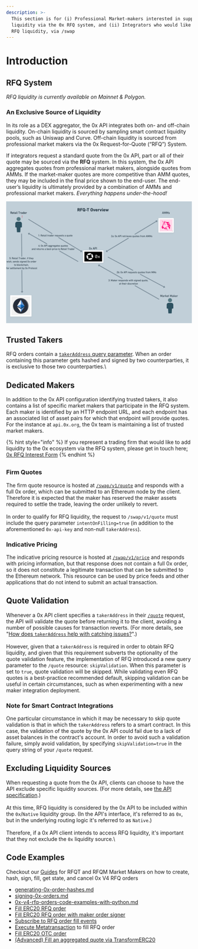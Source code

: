 ```yaml
---
description: >-
  This section is for (i) Professional Market-makers interested in supplying
  liquidity via the 0x RFQ system, and (ii) Integrators who would like to access
  RFQ liquidity, via /swap
---
```


# Introduction

## RFQ System

_RFQ liquidity is currently available on Mainnet & Polygon._

### An Exclusive Source of Liquidity

In its role as a DEX aggregator, the 0x API integrates both on- and off-chain liquidity. On-chain liquidity is sourced by sampling smart contract liquidity pools, such as Uniswap and Curve. Off-chain liquidity is sourced from professional market makers via the 0x Request-for-Quote (“RFQ”) System.

If integrators request a standard quote from the 0x API, part or all of their quote may be sourced via the **RFQ** system.  In this system, the 0x API aggregates quotes from professional market makers, alongside quotes from AMMs. If the market-maker quotes are more competitive than AMM quotes, they may be included in the final price shown to the end-user. The end-user’s liquidity is ultimately provided by a combination of AMMs and professional market makers. _Everything happens under-the-hood!_

![](<../../.gitbook/assets/Screen Shot 2022-01-14 at 10.22.40 AM (1).png>)

## Trusted Takers

RFQ orders contain a [`takerAddress` query parameter](../../developer-resources/faqs-and-troubleshooting.md#how-does-takeraddress-help-with-catching-issues). When an order containing this parameter gets hashed and signed by two counterparties, it is exclusive to those two counterparties.\


## Dedicated Makers

In addition to the 0x API configuration identifying trusted takers, it also contains a list of specific market makers that participate in the RFQ system. Each maker is identified by an HTTP endpoint URL, and each endpoint has an associated list of asset pairs for which that endpoint will provide quotes. For the instance at `api.0x.org`, the 0x team is maintaining a list of trusted market makers.

{% hint style="info" %}
If you represent a trading firm that would like to add liquidity to the 0x ecosystem via the RFQ system, please get in touch here[: 0x RFQ Interest Form](https://docs.google.com/forms/d/e/1FAIpQLSen019JsWFZHluSgqSaPE\_WFVc4YBtNS4EKB8ondJJ40Eh8jw/viewform?usp=sf\_link)
{% endhint %}

##

### **Firm Quotes**

The firm quote resource is hosted at [`/swap/v1/quote`](../../0x-swap-api/api-references/get-swap-v1-quote.md) and responds with a full 0x order, which can be submitted to an Ethereum node by the client. Therefore it is expected that the maker has reserved the maker assets required to settle the trade, leaving the order unlikely to revert.\
\
In order to qualify for RFQ liquidity, the request to `/swap/v1/quote` must include the query parameter `intentOnFilling=true` (in addition to the aforementioned `0x-api-key` and non-null `takerAddress`).

### **Indicative Pricing**

The indicative pricing resource is hosted at [`/swap/v1/price`](../../0x-swap-api/api-references/get-swap-v1-price.md) and responds with pricing information, but that response does not contain a full 0x order, so it does not constitute a legitimate transaction that can be submitted to the Ethereum network.  This resource can be used by price feeds and other applications that do not intend to submit an actual transaction.



## Quote Validation

Whenever a 0x API client specifies a `takerAddress` in their [`/quote`](../../0x-swap-api/api-references/get-swap-v1-quote.md) request, the API will validate the quote before returning it to the client, avoiding a number of possible causes for transaction reverts. (For more details, see "[How does `takerAddress` help with catching issues?](../../developer-resources/faqs-and-troubleshooting.md#how-does-takeraddress-help-with-catching-issues)".)\
\
However, given that a `takerAddress` is required in order to obtain RFQ liquidity, and given that this requirement subverts the optionality of the quote validation feature, the implementation of RFQ introduced a new query parameter to the `/quote` resource: `skipValidation`. When this parameter is set to `true`, quote validation will be skipped. While validating even RFQ quotes is a best-practice recommended default, skipping validation can be useful in certain circumstances, such as when experimenting with a new maker integration deployment.

### Note for Smart Contract Integrations

One particular circumstance in which it may be necessary to skip quote validation is that in which the `takerAddress` refers to a smart contract. In this case, the validation of the quote by the 0x API could fail due to a lack of asset balances in the contract's account. In order to avoid such a validation failure, simply avoid validation, by specifying `skipValidation=true` in the query string of your `/quote` request.

## Excluding Liquidity Sources

When requesting a quote from the 0x API, clients can choose to have the API exclude specific liquidity sources. (For more details, see [the API specification](../../0x-swap-api/api-references/get-swap-v1-quote.md#excluding-liquidity-sources).)\
\
At this time, RFQ liquidity is considered by the 0x API to be included within the `0x`/`Native` liquidity group. (In the API's interface, it's referred to as `0x`, but in the underlying routing logic it's referred to as `Native`.)\
\
Therefore, if a 0x API client intends to access RFQ liquidity, it's important that they not exclude the `0x` liquidity source.\


## Code Examples

Checkout our [Guides](../guides/) for RFQT and RFQM Market Makers on how to create, hash, sign, fill, get state, and cancel 0x V4 RFQ orders

* [generating-0x-order-hashes.md](../guides/generating-0x-order-hashes.md "mention")
* [signing-0x-orders.md](../guides/signing-0x-orders.md "mention")
* [0x-v4-rfq-orders-code-examples-with-python.md](../guides/0x-v4-rfq-orders-code-examples-with-python.md "mention")
* [Fill ERC20 RFQ order](https://github.com/0xProject/0x-starter-project/blob/master/src/scenarios/fill\_erc20\_rfq\_order.ts)
* [Fill ERC20 RFQ order with maker order signer](https://github.com/0xProject/0x-starter-project/blob/master/src/scenarios/fill\_erc20\_rfq\_order\_with\_maker\_order\_signer.ts)
* [Subscribe to RFQ order fill events](https://github.com/0xProject/0x-starter-project/blob/master/src/scenarios/fill\_erc20\_limit\_order.ts)
* [Execute Metatransaction](https://github.com/0xProject/0x-starter-project/blob/master/src/scenarios/execute\_metatransaction\_fill\_rfq\_order.ts) to fill RFQ order&#x20;
* [Fill ERC20 OTC order](https://github.com/0xProject/0x-starter-project/blob/master/src/scenarios/fill\_erc20\_otc\_order.ts)
* [(Advanced) Fill an aggregated quote via TransformERC20](https://github.com/0xProject/0x-starter-project/blob/master/src/scenarios/transform\_erc20.ts)
